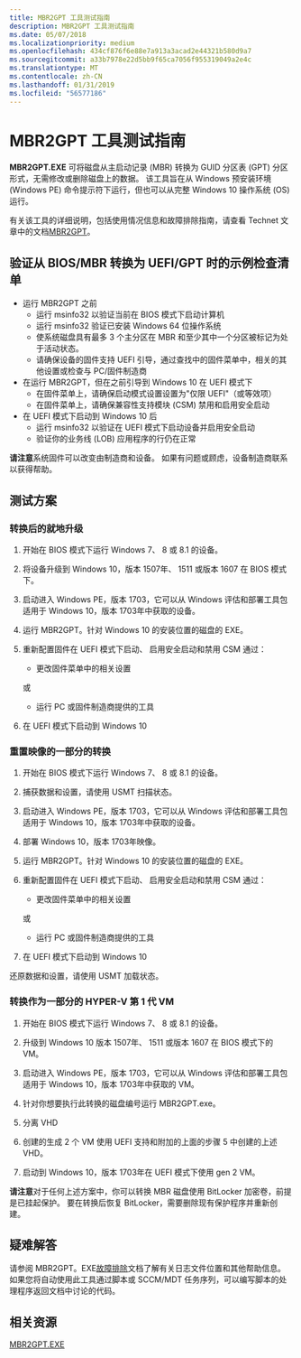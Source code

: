 ```yaml
---
title: MBR2GPT 工具测试指南
description: MBR2GPT 工具测试指南
ms.date: 05/07/2018
ms.localizationpriority: medium
ms.openlocfilehash: 434cf876f6e88e7a913a3acad2e44321b580d9a7
ms.sourcegitcommit: a33b7978e22d5bb9f65ca7056f955319049a2e4c
ms.translationtype: MT
ms.contentlocale: zh-CN
ms.lasthandoff: 01/31/2019
ms.locfileid: "56577186"
---
```

# <a name="mbr2gpt-tool-test-guidance"></a>MBR2GPT 工具测试指南


**MBR2GPT.EXE** 可将磁盘从主启动记录 (MBR) 转换为 GUID 分区表 (GPT) 分区形式，无需修改或删除磁盘上的数据。 该工具旨在从 Windows 预安装环境 (Windows PE) 命令提示符下运行，但也可以从完整 Windows 10 操作系统 (OS) 运行。

有关该工具的详细说明，包括使用情况信息和故障排除指南，请查看 Technet 文章中的文档[MBR2GPT](https://docs.microsoft.com/windows/deployment/mbr-to-gpt)。

## <a name="sample-checklist-when-verifying-conversion-from-biosmbr-to-uefigpt"></a>验证从 BIOS/MBR 转换为 UEFI/GPT 时的示例检查清单

- 运行 MBR2GPT 之前
    - 运行 msinfo32 以验证当前在 BIOS 模式下启动计算机
    - 运行 msinfo32 验证已安装 Windows 64 位操作系统
    - 使系统磁盘具有最多 3 个主分区在 MBR 和至少其中一个分区被标记为处于活动状态。
    - 请确保设备的固件支持 UEFI 引导，通过查找中的固件菜单中，相关的其他设置或检查与 PC/固件制造商
- 在运行 MBR2GPT，但在之前引导到 Windows 10 在 UEFI 模式下
    - 在固件菜单上，请确保启动模式设置设置为"仅限 UEFI"（或等效项）
    - 在固件菜单上，请确保兼容性支持模块 (CSM) 禁用和启用安全启动
- 在 UEFI 模式下启动到 Windows 10 后
    - 运行 msinfo32 以验证在 UEFI 模式下启动设备并启用安全启动
    - 验证你的业务线 (LOB) 应用程序的行仍在正常

**请注意**系统固件可以改变由制造商和设备。 如果有问题或顾虑，设备制造商联系以获得帮助。

## <a name="test-scenarios"></a>测试方案

### <a name="conversion-after-an-in-place-upgrade"></a>转换后的就地升级

1.  开始在 BIOS 模式下运行 Windows 7、 8 或 8.1 的设备。

2.  将设备升级到 Windows 10，版本 1507年、 1511 或版本 1607 在 BIOS 模式下。

3.  启动进入 Windows PE，版本 1703，它可以从 Windows 评估和部署工具包适用于 Windows 10，版本 1703年中获取的设备。

4.  运行 MBR2GPT。针对 Windows 10 的安装位置的磁盘的 EXE。

5.  重新配置固件在 UEFI 模式下启动、 启用安全启动和禁用 CSM 通过：

    - 更改固件菜单中的相关设置

    或

    - 运行 PC 或固件制造商提供的工具

6.  在 UEFI 模式下启动到 Windows 10

### <a name="conversion-as-part-of-re-imaging"></a>重置映像的一部分的转换

1.  开始在 BIOS 模式下运行 Windows 7、 8 或 8.1 的设备。

2.  捕获数据和设置，请使用 USMT 扫描状态。

3.  启动进入 Windows PE，版本 1703，它可以从 Windows 评估和部署工具包适用于 Windows 10，版本 1703年中获取的设备。

4.  部署 Windows 10，版本 1703年映像。

5.  运行 MBR2GPT。针对 Windows 10 的安装位置的磁盘的 EXE。

6.  重新配置固件在 UEFI 模式下启动、 启用安全启动和禁用 CSM 通过：

    - 更改固件菜单中的相关设置

    或

    - 运行 PC 或固件制造商提供的工具

7.  在 UEFI 模式下启动到 Windows 10

还原数据和设置，请使用 USMT 加载状态。

### <a name="conversion-as-part-of-hyper-v-generation-1-vm"></a>转换作为一部分的 HYPER-V 第 1 代 VM

1.  开始在 BIOS 模式下运行 Windows 7、 8 或 8.1 的设备。

2.  升级到 Windows 10 版本 1507年、 1511 或版本 1607 在 BIOS 模式下的 VM。

3.  启动进入 Windows PE，版本 1703，它可以从 Windows 评估和部署工具包适用于 Windows 10，版本 1703年中获取的 VM。

4.  针对你想要执行此转换的磁盘编号运行 MBR2GPT.exe。

5.  分离 VHD

6.  创建的生成 2 个 VM 使用 UEFI 支持和附加的上面的步骤 5 中创建的上述 VHD。

7.  启动到 Windows 10，版本 1703年在 UEFI 模式下使用 gen 2 VM。

**请注意**对于任何上述方案中，你可以转换 MBR 磁盘使用 BitLocker 加密卷，前提是已挂起保护。 要在转换后恢复 BitLocker，需要删除现有保护程序并重新创建。

## <a name="troubleshooting"></a>疑难解答

请参阅 MBR2GPT。EXE[故障排除](https://docs.microsoft.com/windows/deployment/mbr-to-gpt#troubleshooting)文档了解有关日志文件位置和其他帮助信息。 如果您将自动使用此工具通过脚本或 SCCM/MDT 任务序列，可以编写脚本的处理程序返回文档中讨论的代码。

## <a name="related-resources"></a>相关资源

[MBR2GPT.EXE](https://docs.microsoft.com/windows/deployment/mbr-to-gpt)



